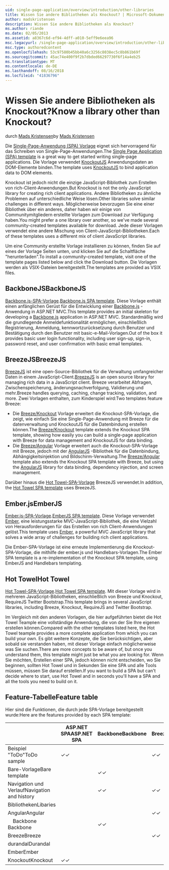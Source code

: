```yaml
---
uid: single-page-application/overview/introduction/other-libraries
title: Wissen Sie andere Bibliotheken als Knockout? | Microsoft-Dokumentation
author: madskristensen
description: Wissen Sie andere Bibliotheken als Knockout?
ms.author: riande
ms.date: 02/05/2013
ms.assetid: a8367c6d-ef94-4dff-a010-5eff9e6eea96
msc.legacyurl: /single-page-application/overview/introduction/other-libraries
msc.type: authoredcontent
ms.openlocfilehash: 53c97580b45bb40a6c3256c8038ec5c8b861b69f
ms.sourcegitcommit: 45ac74e400f9f2b7dbded66297730f6f14a4eb25
ms.translationtype: MT
ms.contentlocale: de-DE
ms.lasthandoff: 08/16/2018
ms.locfileid: "41836796"
---
```

<a name="know-a-library-other-than-knockout"></a><span data-ttu-id="ffea8-104">Wissen Sie andere Bibliotheken als Knockout?</span><span class="sxs-lookup"><span data-stu-id="ffea8-104">Know a library other than Knockout?</span></span>
====================
<span data-ttu-id="ffea8-105">durch [Mads Kristensen](https://github.com/madskristensen)</span><span class="sxs-lookup"><span data-stu-id="ffea8-105">by [Mads Kristensen](https://github.com/madskristensen)</span></span>

<span data-ttu-id="ffea8-106">Die [Single-Page-Anwendung (SPA) Vorlage](knockoutjs-template.md) eignet sich hervorragend für das Schreiben von Single-Page-Anwendungen.</span><span class="sxs-lookup"><span data-stu-id="ffea8-106">The [Single Page Application (SPA) template](knockoutjs-template.md) is a great way to get started writing single-page applications.</span></span> <span data-ttu-id="ffea8-107">Die Vorlage verwendet [KnockoutJS](http://knockoutjs.com/) Anwendungsdaten an DOM-Elemente binden.</span><span class="sxs-lookup"><span data-stu-id="ffea8-107">The template uses [KnockoutJS](http://knockoutjs.com/) to bind application data to DOM elements.</span></span>

<span data-ttu-id="ffea8-108">Knockout ist jedoch nicht die einzige JavaScript-Bibliothek zum Erstellen von rich-Client-Anwendungen.</span><span class="sxs-lookup"><span data-stu-id="ffea8-108">But Knockout is not the only JavaScript library for creating rich client applications.</span></span> <span data-ttu-id="ffea8-109">Andere Bibliotheken zu ähnliche Problemen auf unterschiedliche Weise lösen.</span><span class="sxs-lookup"><span data-stu-id="ffea8-109">Other libraries solve similar challenges in different ways.</span></span> <span data-ttu-id="ffea8-110">Möglicherweise bevorzugen Sie eine einer Bibliothek über ein anderes, daher haben wir einige von Communitymitgliedern erstellte Vorlagen zum Download zur Verfügung haben.</span><span class="sxs-lookup"><span data-stu-id="ffea8-110">You might prefer a one library over another, so we've made several community-created templates available for download.</span></span> <span data-ttu-id="ffea8-111">Jede dieser Vorlagen verwendet eine andere Mischung von Client-JavaScript-Bibliotheken.</span><span class="sxs-lookup"><span data-stu-id="ffea8-111">Each of these templates uses a different mix of client JavaScript libraries.</span></span>

<span data-ttu-id="ffea8-112">Um eine Community erstellte Vorlage installieren zu können, finden Sie auf eines der Vorlage Seiten unten, und klicken Sie auf die Schaltfläche "herunterladen".</span><span class="sxs-lookup"><span data-stu-id="ffea8-112">To install a community-created template, visit one of the template pages listed below and click the Download button.</span></span> <span data-ttu-id="ffea8-113">Die Vorlagen werden als VSIX-Dateien bereitgestellt.</span><span class="sxs-lookup"><span data-stu-id="ffea8-113">The templates are provided as VSIX files.</span></span>

## <a name="backbonejs"></a><span data-ttu-id="ffea8-114">BackboneJS</span><span class="sxs-lookup"><span data-stu-id="ffea8-114">BackboneJS</span></span>

<span data-ttu-id="ffea8-115">[Backbone.js-SPA-Vorlage](../templates/backbonejs-template.md).</span><span class="sxs-lookup"><span data-stu-id="ffea8-115">[Backbone.js SPA template](../templates/backbonejs-template.md).</span></span> <span data-ttu-id="ffea8-116">Diese Vorlage enthält einen anfänglichen Gerüst für die Entwicklung einer [Backbone.js](http://backbonejs.org/) -Anwendung in ASP.NET MVC.</span><span class="sxs-lookup"><span data-stu-id="ffea8-116">This template provides an initial skeleton for developing a [Backbone.js](http://backbonejs.org/) application in ASP.NET MVC.</span></span> <span data-ttu-id="ffea8-117">Standardmäßig wird die grundlegende Anmeldefunktionalität ermöglichen, einschließlich Registrierung, Anmeldung, kennwortzurücksetzung durch Benutzer und Bestätigung durch den Benutzer mit basic-e-Mail-Vorlagen.</span><span class="sxs-lookup"><span data-stu-id="ffea8-117">Out of the box it provides basic user login functionality, including user sign-up, sign-in, password reset, and user confirmation with basic email templates.</span></span>

## <a name="breezejs"></a><span data-ttu-id="ffea8-118">BreezeJS</span><span class="sxs-lookup"><span data-stu-id="ffea8-118">BreezeJS</span></span>

<span data-ttu-id="ffea8-119">[BreezeJS](http://www.breezejs.com/?utm_source=ms-spa) ist eine open-Source-Bibliothek für die Verwaltung umfangreicher Daten in einem JavaScript-Client.</span><span class="sxs-lookup"><span data-stu-id="ffea8-119">[BreezeJS](http://www.breezejs.com/?utm_source=ms-spa) is an open source library for managing rich data in a JavaScript client.</span></span> <span data-ttu-id="ffea8-120">Breeze verarbeitet Abfragen, Zwischenspeicherung, änderungsnachverfolgung, Validierung und mehr.</span><span class="sxs-lookup"><span data-stu-id="ffea8-120">Breeze handles querying, caching, change tracking, validation, and more.</span></span> <span data-ttu-id="ffea8-121">Zwei Vorlagen enthalten, zum Kinderspiel wird:</span><span class="sxs-lookup"><span data-stu-id="ffea8-121">Two templates feature Breeze:</span></span>

- <span data-ttu-id="ffea8-122">Die [Breeze/Knockout](../templates/breezeknockout-template.md) Vorlage erweitert die Knockout-SPA-Vorlage, die zeigt, wie einfach Sie eine Single-Page-Anwendung mit Breeze für die datenverwaltung und KnockoutJS für die Datenbindung erstellen können.</span><span class="sxs-lookup"><span data-stu-id="ffea8-122">The [Breeze/Knockout](../templates/breezeknockout-template.md) template extends the Knockout SPA template, showing how easily you can build a single-page application with Breeze for data management and KnockoutJS for data binding.</span></span>
- <span data-ttu-id="ffea8-123">Die [Breeze/Angular](../templates/breezeangular-template.md) Vorlage erweitert auch die Knockout-SPA-Vorlage mit Breeze, jedoch mit der [AngularJS](http://angularjs.org) -Bibliothek für die Datenbindung, Abhängigkeitsinjektion und Bildschirm-Verwaltung.</span><span class="sxs-lookup"><span data-stu-id="ffea8-123">The [Breeze/Angular](../templates/breezeangular-template.md) template also extends the Knockout SPA template with Breeze, but using the [AngularJS](http://angularjs.org) library for data binding, dependency injection, and screen management.</span></span>

<span data-ttu-id="ffea8-124">Darüber hinaus die [Hot Towel-SPA-Vorlage](../templates/hottowel-template.md) BreezeJS verwendet.</span><span class="sxs-lookup"><span data-stu-id="ffea8-124">In addition, the [Hot Towel SPA template](../templates/hottowel-template.md) uses BreezeJS.</span></span>

## <a name="emberjs"></a><span data-ttu-id="ffea8-125">Ember.js</span><span class="sxs-lookup"><span data-stu-id="ffea8-125">EmberJS</span></span>

<span data-ttu-id="ffea8-126">[Ember.js-SPA-Vorlage](../templates/emberjs-template.md).</span><span class="sxs-lookup"><span data-stu-id="ffea8-126">[EmberJS SPA template](../templates/emberjs-template.md).</span></span> <span data-ttu-id="ffea8-127">Diese Vorlage verwendet [Ember](http://emberjs.com/), eine leistungsstarke MVC-JavaScript-Bibliothek, die eine Vielzahl von Herausforderungen für das Erstellen von rich Client-Anwendungen gelöst.</span><span class="sxs-lookup"><span data-stu-id="ffea8-127">This template uses [Ember](http://emberjs.com/), a powerful MVC JavaScript library that solves a wide array of challenges for building rich client applications.</span></span>

<span data-ttu-id="ffea8-128">Die Ember-SPA-Vorlage ist eine erneute Implementierung die Knockout-SPA-Vorlage, die mithilfe der ember.js und Handlebars-Vorlagen.</span><span class="sxs-lookup"><span data-stu-id="ffea8-128">The Ember SPA template is a re-implementation of the Knockout SPA template, using EmberJS and Handlebars templating.</span></span>

## <a name="hot-towel"></a><span data-ttu-id="ffea8-129">Hot Towel</span><span class="sxs-lookup"><span data-stu-id="ffea8-129">Hot Towel</span></span>

<span data-ttu-id="ffea8-130">[Hot Towel-SPA-Vorlage](../templates/hottowel-template.md).</span><span class="sxs-lookup"><span data-stu-id="ffea8-130">[Hot Towel SPA template](../templates/hottowel-template.md).</span></span> <span data-ttu-id="ffea8-131">Mit dieser Vorlage wird in mehreren JavaScript-Bibliotheken, einschließlich von Breeze und Knockout, RequireJS Twitter Bootstrap.</span><span class="sxs-lookup"><span data-stu-id="ffea8-131">This template brings in several JavaScript libraries, including Breeze, Knockout, RequireJS and Twitter Bootstrap.</span></span>

<span data-ttu-id="ffea8-132">Im Vergleich mit den anderen Vorlagen, die hier aufgeführten bietet die Hot Towel Teample eine vollständige Anwendung, die von der Sie Ihre eigenen erstellen können.</span><span class="sxs-lookup"><span data-stu-id="ffea8-132">Compared with the other templates listed here, the Hot Towel teample provides a more complete application from which you can build your own.</span></span> <span data-ttu-id="ffea8-133">Es gibt weitere Konzepte, die Sie berücksichtigen, aber sobald sie verstanden haben, mit dieser Vorlage einfach möglicherweise was Sie suchen.</span><span class="sxs-lookup"><span data-stu-id="ffea8-133">There are more concepts to be aware of, but once you understand them, this template might just be what you are looking for.</span></span> <span data-ttu-id="ffea8-134">Wenn Sie möchten, Erstellen einer SPA, jedoch können nicht entscheiden, wo Sie beginnen, sollten Hot Towel und in Sekunden Sie eine SPA und alle Tools müssen, müssen Sie darauf erstellen.</span><span class="sxs-lookup"><span data-stu-id="ffea8-134">If you want to build a SPA but can't decide where to start, use Hot Towel and in seconds you'll have a SPA and all the tools you need to build on it.</span></span>

## <a name="feature-table"></a><span data-ttu-id="ffea8-135">Feature-Tabelle</span><span class="sxs-lookup"><span data-stu-id="ffea8-135">Feature table</span></span>

<span data-ttu-id="ffea8-136">Hier sind die Funktionen, die durch jede SPA-Vorlage bereitgestellt wurde:</span><span class="sxs-lookup"><span data-stu-id="ffea8-136">Here are the features provided by each SPA template:</span></span>


|                        | <span data-ttu-id="ffea8-137">ASP.NET SPA</span><span class="sxs-lookup"><span data-stu-id="ffea8-137">ASP.NET SPA</span></span> | <span data-ttu-id="ffea8-138">Backbone</span><span class="sxs-lookup"><span data-stu-id="ffea8-138">Backbone</span></span> | <span data-ttu-id="ffea8-139">Breeze/Angular</span><span class="sxs-lookup"><span data-stu-id="ffea8-139">Breeze/Angular</span></span> | <span data-ttu-id="ffea8-140">Breeze/KO</span><span class="sxs-lookup"><span data-stu-id="ffea8-140">Breeze/KO</span></span> |  <span data-ttu-id="ffea8-141">Ember</span><span class="sxs-lookup"><span data-stu-id="ffea8-141">Ember</span></span>   | <span data-ttu-id="ffea8-142">Hot Towel</span><span class="sxs-lookup"><span data-stu-id="ffea8-142">Hot Towel</span></span> |
|------------------------|-------------|----------|----------------|-----------|----------|-----------|
|      <span data-ttu-id="ffea8-143">Beispiel "ToDo"</span><span class="sxs-lookup"><span data-stu-id="ffea8-143">ToDo sample</span></span>       |  <span data-ttu-id="ffea8-144">&#10003;</span><span class="sxs-lookup"><span data-stu-id="ffea8-144">&#10003;</span></span>   |          |    <span data-ttu-id="ffea8-145">&#10003;</span><span class="sxs-lookup"><span data-stu-id="ffea8-145">&#10003;</span></span>    | <span data-ttu-id="ffea8-146">&#10003;</span><span class="sxs-lookup"><span data-stu-id="ffea8-146">&#10003;</span></span>  | <span data-ttu-id="ffea8-147">&#10003;</span><span class="sxs-lookup"><span data-stu-id="ffea8-147">&#10003;</span></span> |           |
|     <span data-ttu-id="ffea8-148">Bare-Vorlage</span><span class="sxs-lookup"><span data-stu-id="ffea8-148">Bare template</span></span>      |             | <span data-ttu-id="ffea8-149">&#10003;</span><span class="sxs-lookup"><span data-stu-id="ffea8-149">&#10003;</span></span> |                |           |          | <span data-ttu-id="ffea8-150">&#10003;</span><span class="sxs-lookup"><span data-stu-id="ffea8-150">&#10003;</span></span>  |
| <span data-ttu-id="ffea8-151">Navigation und Verlauf</span><span class="sxs-lookup"><span data-stu-id="ffea8-151">Navigation and history</span></span> |             | <span data-ttu-id="ffea8-152">&#10003;</span><span class="sxs-lookup"><span data-stu-id="ffea8-152">&#10003;</span></span> |    <span data-ttu-id="ffea8-153">&#10003;</span><span class="sxs-lookup"><span data-stu-id="ffea8-153">&#10003;</span></span>    |           | <span data-ttu-id="ffea8-154">&#10003;</span><span class="sxs-lookup"><span data-stu-id="ffea8-154">&#10003;</span></span> | <span data-ttu-id="ffea8-155">&#10003;</span><span class="sxs-lookup"><span data-stu-id="ffea8-155">&#10003;</span></span>  |
|        <span data-ttu-id="ffea8-156">Bibliotheken</span><span class="sxs-lookup"><span data-stu-id="ffea8-156">Libaries</span></span>        |             |          |                |           |          |           |
|        <span data-ttu-id="ffea8-157">Angular</span><span class="sxs-lookup"><span data-stu-id="ffea8-157">Angular</span></span>         |             |          |    <span data-ttu-id="ffea8-158">&#10003;</span><span class="sxs-lookup"><span data-stu-id="ffea8-158">&#10003;</span></span>    |           |          |           |
|    <span data-ttu-id="ffea8-159">&#8195;Backbone</span><span class="sxs-lookup"><span data-stu-id="ffea8-159">&#8195;Backbone</span></span>     |             | <span data-ttu-id="ffea8-160">&#10003;</span><span class="sxs-lookup"><span data-stu-id="ffea8-160">&#10003;</span></span> |                |           |          |           |
|         <span data-ttu-id="ffea8-161">Breeze</span><span class="sxs-lookup"><span data-stu-id="ffea8-161">Breeze</span></span>         |             |          |    <span data-ttu-id="ffea8-162">&#10003;</span><span class="sxs-lookup"><span data-stu-id="ffea8-162">&#10003;</span></span>    | <span data-ttu-id="ffea8-163">&#10003;</span><span class="sxs-lookup"><span data-stu-id="ffea8-163">&#10003;</span></span>  |          | <span data-ttu-id="ffea8-164">&#10003;</span><span class="sxs-lookup"><span data-stu-id="ffea8-164">&#10003;</span></span>  |
|        <span data-ttu-id="ffea8-165">durandal</span><span class="sxs-lookup"><span data-stu-id="ffea8-165">Durandal</span></span>        |             |          |                |           |          | <span data-ttu-id="ffea8-166">&#10003;</span><span class="sxs-lookup"><span data-stu-id="ffea8-166">&#10003;</span></span>  |
|         <span data-ttu-id="ffea8-167">Ember</span><span class="sxs-lookup"><span data-stu-id="ffea8-167">Ember</span></span>          |             |          |                |           | <span data-ttu-id="ffea8-168">&#10003;</span><span class="sxs-lookup"><span data-stu-id="ffea8-168">&#10003;</span></span> |           |
|        <span data-ttu-id="ffea8-169">Knockout</span><span class="sxs-lookup"><span data-stu-id="ffea8-169">Knockout</span></span>        |  <span data-ttu-id="ffea8-170">&#10003;</span><span class="sxs-lookup"><span data-stu-id="ffea8-170">&#10003;</span></span>   |          |                | <span data-ttu-id="ffea8-171">&#10003;</span><span class="sxs-lookup"><span data-stu-id="ffea8-171">&#10003;</span></span>  |          | <span data-ttu-id="ffea8-172">&#10003;</span><span class="sxs-lookup"><span data-stu-id="ffea8-172">&#10003;</span></span>  |

